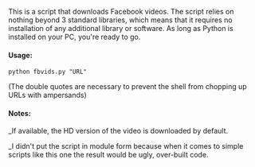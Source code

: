 
  This is a script that downloads Facebook videos. The script relies on nothing beyond 3 standard libraries, which means that it requires no installation of any additional library or software. As long as Python is installed on your PC, you're ready to go.

#### Usage:

```
python fbvids.py "URL"
```

(The double quotes are necessary to prevent the shell from chopping up URLs with ampersands)

#### Notes:

_If available, the HD version of the video is downloaded by default. 

_I didn't put the script in module form because when it comes to simple scripts like this one the result would be ugly, over-built code.
